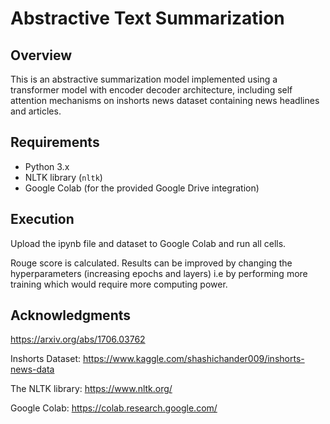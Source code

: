 # Abstractive Text Summarization 

## Overview

This is an abstractive summarization model implemented using a transformer model with encoder decoder architecture, including self attention mechanisms on inshorts news dataset containing news headlines and articles.


## Requirements

- Python 3.x
- NLTK library (`nltk`)
- Google Colab (for the provided Google Drive integration)

## Execution
Upload the ipynb file and dataset to Google Colab and run all cells.

Rouge score is calculated. Results can be improved by changing the hyperparameters (increasing epochs and layers) i.e by performing more training which would require more computing power.

## Acknowledgments
https://arxiv.org/abs/1706.03762

Inshorts Dataset: https://www.kaggle.com/shashichander009/inshorts-news-data

The NLTK library: https://www.nltk.org/

Google Colab: https://colab.research.google.com/
